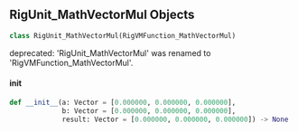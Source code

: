 ## RigUnit_MathVectorMul Objects

```python
class RigUnit_MathVectorMul(RigVMFunction_MathVectorMul)
```

deprecated: 'RigUnit_MathVectorMul' was renamed to 'RigVMFunction_MathVectorMul'.

<a id="unreal.RigUnit_MathVectorMul.__init__"></a>

#### __init__

```python
def __init__(a: Vector = [0.000000, 0.000000, 0.000000],
             b: Vector = [0.000000, 0.000000, 0.000000],
             result: Vector = [0.000000, 0.000000, 0.000000]) -> None
```

<a id="unreal.RigVMFunction_MathVectorScale"></a>